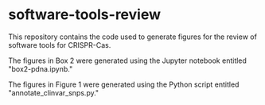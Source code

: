 # software-tools-review
This repository contains the code used to generate figures for the review of software tools for CRISPR-Cas.

The figures in Box 2 were generated using the Jupyter notebook entitled "box2-pdna.ipynb."

The figures in Figure 1 were generated using the Python script entitled "annotate_clinvar_snps.py." 
